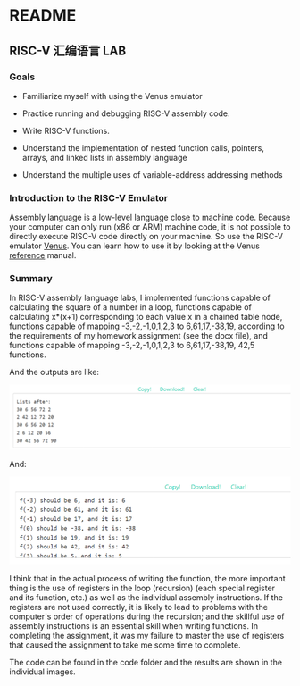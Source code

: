 # README

## **RISC-V** **汇编语言 LAB**

### Goals

+ Familiarize myself with using the Venus emulator

+ Practice running and debugging RISC-V assembly code.

+ Write RISC-V functions.

+ Understand the implementation of nested function calls, pointers, arrays, and linked lists in assembly language

+ Understand the multiple uses of variable-address addressing methods

 

### **Introduction to the RISC-V Emulator**

Assembly language is a low-level language close to machine code. Because your computer can only run (x86 or ARM) machine code, it is not possible to directly execute RISC-V code directly on your machine. So use the RISC-V emulator [Venus](https://venus.cs61c.org/). You can learn how to use it by looking at the Venus [reference](https://inst.eecs.berkeley.edu/~cs61c/sp21/resources/venus-reference) manual.



### Summary

In RISC-V assembly language labs, I implemented functions capable of calculating the square of a number in a loop, functions capable of calculating x*(x+1) corresponding to each value x in a chained table node, functions capable of mapping -3,-2,-1,0,1,2,3 to 6,61,17,-38,19, according to the requirements of my homework assignment (see the docx file), and functions capable of mapping -3,-2,-1,0,1,2,3 to 6,61,17,-38,19, 42,5 functions.

And the outputs are like:

![hw](hw.png)

And:

![hw](hw1.png)

I think that in the actual process of writing the function, the more important thing is the use of registers in the loop (recursion) (each special register and its function, etc.) as well as the individual assembly instructions. If the registers are not used correctly, it is likely to lead to problems with the computer's order of operations during the recursion; and the skillful use of assembly instructions is an essential skill when writing functions. In completing the assignment, it was my failure to master the use of registers that caused the assignment to take me some time to complete.

The code can be found in the code folder and the results are shown in the individual images.



